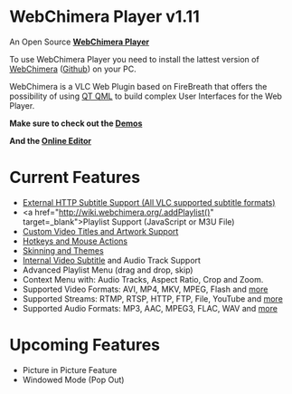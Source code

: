 WebChimera Player v1.11
==============

An Open Source <b><a href="http://www.webchimera.org/" target="_blank">WebChimera Player</a></b>

To use WebChimera Player you need to install the lattest version of <a href="http://sourceforge.net/projects/webchimera/" target="_blank">WebChimera</a> (<a href="https://github.com/RSATom/WebChimera" target="_blank">Github</a>) on your PC.

WebChimera is a VLC Web Plugin based on FireBreath that offers the possibility of using <a href="http://qt-project.org/" target="_blank">QT QML</a> to build complex User Interfaces for the Web Player.

<b>Make sure to check out the <a href="http://www.webchimera.org/demos/" target="_blank">Demos</a></b>

<b>And the <a href="http://editor.webchimera.org/default_skin" target="_blank">Online Editor</a></b>


Current Features
==============
- <a href="http://wiki.webchimera.org/Subtitles_Parameter" target="_blank">External HTTP Subtitle Support (All VLC supported subtitle formats)</a>
- <a href="http://wiki.webchimera.org/.addPlaylist()" target=_blank">Playlist Support</a> (JavaScript or M3U File)
- <a href="http://wiki.webchimera.org/.addPlaylist()" target="_blank">Custom Video Titles and Artwork Support</a>
- <a href="http://wiki.webchimera.org/Player_Hotkeys" target="_blank">Hotkeys and Mouse Actions</a>
- <a href="http://wiki.webchimera.org/Player_Skinning" target="_blank">Skinning and Themes</a>
- <a href="http://www.webchimera.org/demos/internal_subtitles" target="_blank">Internal Video Subtitle</a> and Audio Track Support
- Advanced Playlist Menu (drag and drop, skip)
- Context Menu with: Audio Tracks, Aspect Ratio, Crop and Zoom.
- Supported Video Formats: AVI, MP4, MKV, MPEG, Flash and <a href="http://www.videolan.org/vlc/features.php?cat=input" target="_blank">more</a>
- Supported Streams: RTMP, RTSP, HTTP, FTP, File, YouTube and <a href="http://www.videolan.org/vlc/features.php?cat=input" target="_blank">more</a>
- Supported Audio Formats: MP3, AAC, MPEG3, FLAC, WAV and <a href="http://www.videolan.org/vlc/features.php?cat=audio" target="_blank">more</a>


Upcoming Features
==============
- Picture in Picture Feature
- Windowed Mode (Pop Out)

